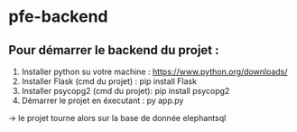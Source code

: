 # pfe-backend

Pour démarrer le backend du projet : 
------------------------------------

1) Installer python su votre machine : https://www.python.org/downloads/
2) Installer Flask (cmd du projet)   : pip install Flask
3) Installer psycopg2 (cmd du projet): pip install psycopg2
4) Démarrer le projet en éxecutant   : py app.py 

-> le projet tourne alors sur la base de donnée elephantsql

